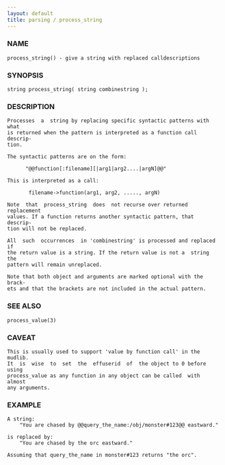 ```yaml
---
layout: default
title: parsing / process_string
---
```


### NAME

    process_string() - give a string with replaced calldescriptions


### SYNOPSIS

    string process_string( string combinestring );


### DESCRIPTION

    Processes  a  string by replacing specific syntactic patterns with what
    is returned when the pattern is interpreted as a function call descrip‐
    tion.

    The syntactic patterns are on the form:

          "@@function[:filename][|arg1|arg2....|argN]@@"

    This is interpreted as a call:

           filename->function(arg1, arg2, ....., argN)

    Note  that  process_string  does  not recurse over returned replacement
    values. If a function returns another syntactic pattern, that  descrip‐
    tion will not be replaced.

    All  such  occurrences  in 'combinestring' is processed and replaced if
    the return value is a string. If the return value is not a  string  the
    pattern will remain unreplaced.

    Note that both object and arguments are marked optional with the brack‐
    ets and that the brackets are not included in the actual pattern.


### SEE ALSO

    process_value(3)


### CAVEAT

    This is usually used to support 'value by function call' in the mudlib.
    It  is  wise  to  set  the  effuserid  of  the object to 0 before using
    process_value as any function in any object can be called  with  almost
    any arguments.


### EXAMPLE

    A string:
        "You are chased by @@query_the_name:/obj/monster#123@@ eastward."

    is replaced by:
        "You are chased by the orc eastward."

    Assuming that query_the_name in monster#123 returns "the orc".
